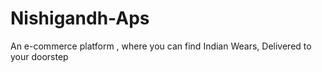 # Nishigandh-Aps
An e-commerce platform , where you can find Indian Wears, Delivered to your doorstep
